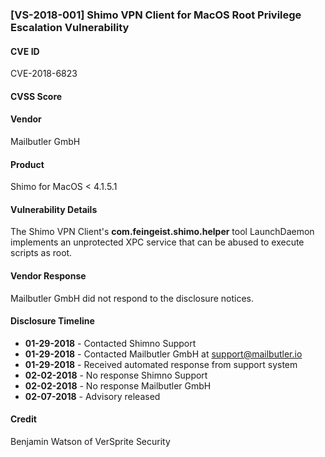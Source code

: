 
### [VS-2018-001] Shimo VPN Client for MacOS Root Privilege Escalation Vulnerability

#### CVE ID
CVE-2018-6823

#### CVSS Score

#### Vendor
Mailbutler GmbH

#### Product
Shimo for MacOS < 4.1.5.1

#### Vulnerability Details
The Shimo VPN Client's **com.feingeist.shimo.helper** tool LaunchDaemon implements an unprotected XPC service that can be abused to execute scripts as root.

#### Vendor Response
Mailbutler GmbH did not respond to the disclosure notices.

#### Disclosure Timeline

* **01-29-2018** - Contacted Shimno Support 
* **01-29-2018** - Contacted Mailbutler GmbH at support@mailbutler.io 
* **01-29-2018** - Received automated response from support system
* **02-02-2018** - No response Shimno Support
* **02-02-2018** - No response Mailbutler GmbH
* **02-07-2018** - Advisory released

#### Credit
Benjamin Watson of VerSprite Security 

